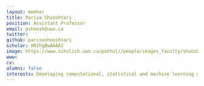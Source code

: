 ```yaml
---
layout: member
title: Parisa Shooshtari
position: Assistant Professor
email: pshoosh@uwo.ca
twitter: 
github: parisashooshtari
scholar: mNIhgBwAAAAJ
image: https://www.schulich.uwo.ca/pathol//people/images_faculty/shooshtari.jpg
www: 
cv: 
alumni: false
interests: Developing computational, statistical and machine learning methods to understand cellular and molecular mechanisms underlying complex diseases.
---
```

